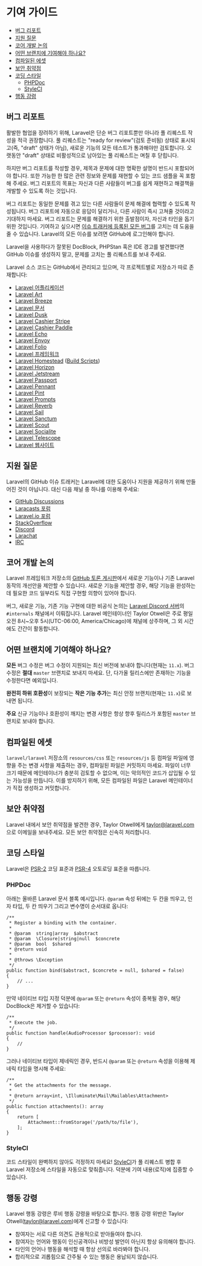 # 기여 가이드

- [버그 리포트](#bug-reports)
- [지원 질문](#support-questions)
- [코어 개발 논의](#core-development-discussion)
- [어떤 브랜치에 기여해야 하나요?](#which-branch)
- [컴파일된 에셋](#compiled-assets)
- [보안 취약점](#security-vulnerabilities)
- [코딩 스타일](#coding-style)
    - [PHPDoc](#phpdoc)
    - [StyleCI](#styleci)
- [행동 강령](#code-of-conduct)

<a name="bug-reports"></a>
## 버그 리포트

활발한 협업을 장려하기 위해, Laravel은 단순 버그 리포트뿐만 아니라 풀 리퀘스트 작성을 적극 권장합니다. 풀 리퀘스트는 "ready for review"(검토 준비됨) 상태로 표시되고(즉, "draft" 상태가 아님), 새로운 기능의 모든 테스트가 통과해야만 검토합니다. 오랫동안 "draft" 상태로 비활성적으로 남아있는 풀 리퀘스트는 며칠 후 닫힙니다.

하지만 버그 리포트를 작성할 경우, 제목과 문제에 대한 명확한 설명이 반드시 포함되어야 합니다. 또한 가능한 한 많은 관련 정보와 문제를 재현할 수 있는 코드 샘플을 꼭 포함해 주세요. 버그 리포트의 목표는 자신과 다른 사람들이 버그를 쉽게 재현하고 해결책을 개발할 수 있도록 하는 것입니다.

버그 리포트는 동일한 문제를 겪고 있는 다른 사람들이 문제 해결에 협력할 수 있도록 작성됩니다. 버그 리포트에 자동으로 응답이 달리거나, 다른 사람이 즉시 고쳐줄 것이라고 기대하지 마세요. 버그 리포트는 문제를 해결하기 위한 출발점이자, 자신과 타인을 돕기 위한 것입니다. 기여하고 싶으시면 [이슈 트래커에 등록된 모든 버그](https://github.com/issues?q=is%3Aopen+is%3Aissue+label%3Abug+user%3Alaravel)를 고치는 데 도움을 줄 수 있습니다. Laravel의 모든 이슈를 보려면 GitHub에 로그인해야 합니다.

Laravel을 사용하다가 잘못된 DocBlock, PHPStan 혹은 IDE 경고를 발견했다면 GitHub 이슈를 생성하지 말고, 문제를 고치는 풀 리퀘스트를 보내 주세요.

Laravel 소스 코드는 GitHub에서 관리되고 있으며, 각 프로젝트별로 저장소가 따로 존재합니다:

<div class="content-list" markdown="1">

- [Laravel 어플리케이션](https://github.com/laravel/laravel)
- [Laravel Art](https://github.com/laravel/art)
- [Laravel Breeze](https://github.com/laravel/breeze)
- [Laravel 문서](https://github.com/laravel/docs)
- [Laravel Dusk](https://github.com/laravel/dusk)
- [Laravel Cashier Stripe](https://github.com/laravel/cashier)
- [Laravel Cashier Paddle](https://github.com/laravel/cashier-paddle)
- [Laravel Echo](https://github.com/laravel/echo)
- [Laravel Envoy](https://github.com/laravel/envoy)
- [Laravel Folio](https://github.com/laravel/folio)
- [Laravel 프레임워크](https://github.com/laravel/framework)
- [Laravel Homestead](https://github.com/laravel/homestead) ([Build Scripts](https://github.com/laravel/settler))
- [Laravel Horizon](https://github.com/laravel/horizon)
- [Laravel Jetstream](https://github.com/laravel/jetstream)
- [Laravel Passport](https://github.com/laravel/passport)
- [Laravel Pennant](https://github.com/laravel/pennant)
- [Laravel Pint](https://github.com/laravel/pint)
- [Laravel Prompts](https://github.com/laravel/prompts)
- [Laravel Reverb](https://github.com/laravel/reverb)
- [Laravel Sail](https://github.com/laravel/sail)
- [Laravel Sanctum](https://github.com/laravel/sanctum)
- [Laravel Scout](https://github.com/laravel/scout)
- [Laravel Socialite](https://github.com/laravel/socialite)
- [Laravel Telescope](https://github.com/laravel/telescope)
- [Laravel 웹사이트](https://github.com/laravel/laravel.com)

</div>

<a name="support-questions"></a>
## 지원 질문

Laravel의 GitHub 이슈 트래커는 Laravel에 대한 도움이나 지원을 제공하기 위해 만들어진 것이 아닙니다. 대신 다음 채널 중 하나를 이용해 주세요:

<div class="content-list" markdown="1">

- [GitHub Discussions](https://github.com/laravel/framework/discussions)
- [Laracasts 포럼](https://laracasts.com/discuss)
- [Laravel.io 포럼](https://laravel.io/forum)
- [StackOverflow](https://stackoverflow.com/questions/tagged/laravel)
- [Discord](https://discord.gg/laravel)
- [Larachat](https://larachat.co)
- [IRC](https://web.libera.chat/?nick=artisan&channels=#laravel)

</div>

<a name="core-development-discussion"></a>
## 코어 개발 논의

Laravel 프레임워크 저장소의 [GitHub 토론 게시판](https://github.com/laravel/framework/discussions)에서 새로운 기능이나 기존 Laravel 동작의 개선안을 제안할 수 있습니다. 새로운 기능을 제안할 경우, 해당 기능을 완성하는 데 필요한 코드 일부라도 직접 구현할 의향이 있어야 합니다.

버그, 새로운 기능, 기존 기능 구현에 대한 비공식 논의는 [Laravel Discord 서버](https://discord.gg/laravel)의 `#internals` 채널에서 이뤄집니다. Laravel 메인테이너인 Taylor Otwell은 주로 평일 오전 8시~오후 5시(UTC-06:00, America/Chicago)에 채널에 상주하며, 그 외 시간에도 간간이 활동합니다.

<a name="which-branch"></a>
## 어떤 브랜치에 기여해야 하나요?

**모든** 버그 수정은 버그 수정이 지원되는 최신 버전에 보내야 합니다(현재는 `11.x`). 버그 수정은 **절대** `master` 브랜치로 보내지 마세요. 단, 다가올 릴리스에만 존재하는 기능을 수정한다면 예외입니다.

**완전히 하위 호환성**이 보장되는 **작은 기능 추가**는 최신 안정 브랜치(현재는 `11.x`)로 보내면 됩니다.

**주요** 신규 기능이나 호환성이 깨지는 변경 사항은 항상 향후 릴리스가 포함된 `master` 브랜치로 보내야 합니다.

<a name="compiled-assets"></a>
## 컴파일된 에셋

`laravel/laravel` 저장소의 `resources/css` 또는 `resources/js` 등 컴파일 파일에 영향을 주는 변경 사항을 제출하는 경우, 컴파일된 파일은 커밋하지 마세요. 파일이 너무 크기 때문에 메인테이너가 충분히 검토할 수 없으며, 이는 악의적인 코드가 삽입될 수 있는 가능성을 만듭니다. 이를 방지하기 위해, 모든 컴파일된 파일은 Laravel 메인테이너가 직접 생성하고 커밋합니다.

<a name="security-vulnerabilities"></a>
## 보안 취약점

Laravel 내에서 보안 취약점을 발견한 경우, Taylor Otwell에게 <a href="mailto:taylor@laravel.com">taylor@laravel.com</a>으로 이메일을 보내주세요. 모든 보안 취약점은 신속히 처리합니다.

<a name="coding-style"></a>
## 코딩 스타일

Laravel은 [PSR-2](https://github.com/php-fig/fig-standards/blob/master/accepted/PSR-2-coding-style-guide.md) 코딩 표준과 [PSR-4](https://github.com/php-fig/fig-standards/blob/master/accepted/PSR-4-autoloader.md) 오토로딩 표준을 따릅니다.

<a name="phpdoc"></a>
### PHPDoc

아래는 올바른 Laravel 문서 블록 예시입니다. `@param` 속성 뒤에는 두 칸을 띄우고, 인자 타입, 두 칸 띄우기 그리고 변수명이 순서대로 옵니다:

    /**
     * Register a binding with the container.
     *
     * @param  string|array  $abstract
     * @param  \Closure|string|null  $concrete
     * @param  bool  $shared
     * @return void
     *
     * @throws \Exception
     */
    public function bind($abstract, $concrete = null, $shared = false)
    {
        // ...
    }

만약 네이티브 타입 지정 덕분에 `@param` 또는 `@return` 속성이 중복될 경우, 해당 DocBlock은 제거할 수 있습니다:

    /**
     * Execute the job.
     */
    public function handle(AudioProcessor $processor): void
    {
        //
    }

그러나 네이티브 타입이 제네릭인 경우, 반드시 `@param` 또는 `@return` 속성을 이용해 제네릭 타입을 명시해 주세요:

    /**
     * Get the attachments for the message.
     *
     * @return array<int, \Illuminate\Mail\Mailables\Attachment>
     */
    public function attachments(): array
    {
        return [
            Attachment::fromStorage('/path/to/file'),
        ];
    }

<a name="styleci"></a>
### StyleCI

코드 스타일이 완벽하지 않아도 걱정하지 마세요! [StyleCI](https://styleci.io/)가 풀 리퀘스트 병합 후 Laravel 저장소에 스타일을 자동으로 맞춰줍니다. 덕분에 기여 내용(로직)에 집중할 수 있습니다.

<a name="code-of-conduct"></a>
## 행동 강령

Laravel 행동 강령은 루비 행동 강령을 바탕으로 합니다. 행동 강령 위반은 Taylor Otwell(taylor@laravel.com)에게 신고할 수 있습니다:

<div class="content-list" markdown="1">

- 참여자는 서로 다른 의견도 관용적으로 받아들여야 합니다.
- 참여자는 언어와 행동이 인신공격이나 비방성 발언이 아닌지 항상 유의해야 합니다.
- 타인의 언어나 행동을 해석할 때 항상 선의로 바라봐야 합니다.
- 합리적으로 괴롭힘으로 간주될 수 있는 행동은 용납되지 않습니다.

</div>